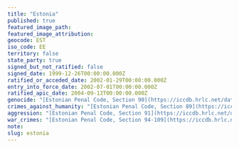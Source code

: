 ```yaml
---
title: "Estonia"
published: true
featured_image_path:
featured_image_attribution:
geocode: EST
iso_code: EE
territory: false
state_party: true
signed_but_not_ratified: false
signed_date: 1999-12-26T00:00:00.000Z
ratified_or_acceded_date: 2002-01-29T00:00:00.000Z
entry_into_force_date: 2002-07-01T00:00:00.000Z
ratified_apic_date: 2004-09-13T00:00:00.000Z
genocide: "[Estonian Penal Code, Section 90](https://iccdb.hrlc.net/data/doc/438/keyword/46/)"
crimes_against_humanity: "[Estonian Penal Code, Section 89](https://iccdb.hrlc.net/data/doc/438/keyword/13/)"
aggression: "[Estonian Penal Code, Section 91](https://iccdb.hrlc.net/data/doc/438/keyword/1/)"
war_crimes: "[Estonian Penal Code, Section 94-109](https://iccdb.hrlc.net/data/doc/438/keyword/145/)"
note:
slug: estonia
---
```

